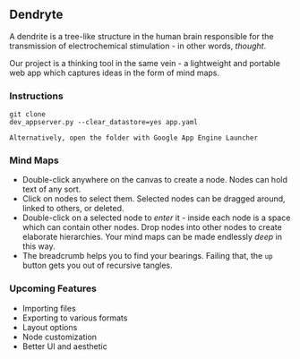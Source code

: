 Dendryte
---------

A dendrite is a tree-like structure in the human brain responsible for the transmission of electrochemical stimulation - in other words, _thought_.

Our project is a thinking tool in the same vein - a lightweight and portable web app which captures ideas in the form of mind maps.

### Instructions

	git clone
	dev_appserver.py --clear_datastore=yes app.yaml

	Alternatively, open the folder with Google App Engine Launcher

### Mind Maps

- Double-click anywhere on the canvas to create a node. Nodes can hold text of any sort.
- Click on nodes to select them. Selected nodes can be dragged around, linked to others, or deleted.
- Double-click on a selected node to _enter_ it - inside each node is a space which can contain other nodes. Drop nodes into other nodes to create elaborate hierarchies. Your mind maps can be made endlessly _deep_ in this way.
- The breadcrumb helps you to find your bearings. Failing that, the `up` button gets you out of recursive tangles.

### Upcoming Features

- Importing files
- Exporting to various formats
- Layout options
- Node customization
- Better UI and aesthetic